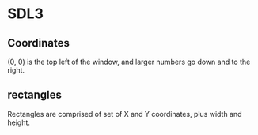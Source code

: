 # SDL3

## Coordinates

(0, 0) is the top left of the window, and larger numbers go down and to the right.


## rectangles

Rectangles are comprised of set of X and Y coordinates, plus width and height.

